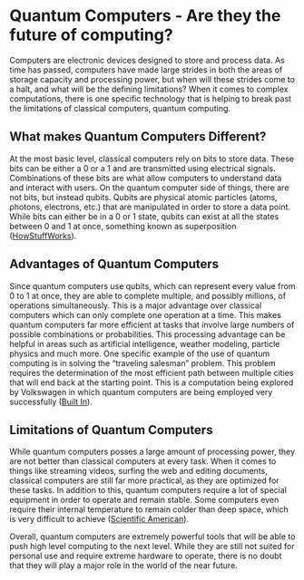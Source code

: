 # Quantum Computers - Are they the future of computing?
Computers are electronic devices designed to store and process data. As time has passed, computers have made large strides in both the areas of storage capacity and processing power, but when will these strides come to a halt, and what will be the defining limitations? When it comes to complex computations, there is one specific technology that is helping to break past the limitations of classical computers, quantum computing.
## What makes Quantum Computers Different?
At the most basic level, classical computers rely on bits to store data. These bits can be either a 0 or a 1 and are transmitted using electrical signals. Combinations of these bits are what allow computers to understand data and interact with users. On the quantum computer side of things, there are not bits, but instead qubits. Qubits are physical atomic particles (atoms, photons, electrons, etc.) that are manipulated in order to store a data point. While bits can either be in a 0 or 1 state, qubits can exist at all the states between 0 and 1 at once, something known as superposition ([HowStuffWorks](https://computer.howstuffworks.com/quantum-computer1.htm)). 
## Advantages of Quantum Computers
Since quantum computers use qubits, which can represent every value from 0 to 1 at once, they are able to complete multiple, and possibly millions, of operations simultaneously. This is a major advantage over classical computers which can only complete one operation at a time. This makes quantum computers far more efficient at tasks that involve large numbers of possible combinations or probabilities. This processing advantage can be helpful in areas such as artificial intelligence, weather modeling, particle physics and much more. One specific example of the use of quantum computing is in solving the “traveling salesman” problem. This problem requires the determination of the most efficient path between multiple cities that will end back at the starting point. This is a computation being explored by Volkswagen in which quantum computers are being employed very successfully ([Built In](https://builtin.com/hardware/quantum-computing-applications)).
## Limitations of Quantum Computers
While quantum computers posses a large amount of processing power, they are not better than classical computers at every task. When it comes to things like streaming videos, surfing the web and editing documents, classical computers are still far more practical, as they are optimized for these tasks. In addition to this, quantum computers require a lot of special equipment in order to operate and remain stable. Some computers even require their internal temperature to remain colder than deep space, which is very difficult to achieve ([Scientific American](https://www.scientificamerican.com/article/how-close-are-we-really-to-building-a-quantum-computer/)).

Overall, quantum computers are extremely powerful tools that will be able to push high level computing to the next level. While they are still not suited for personal use and require extreme hardware to operate, there is no doubt that they will play a major role in the world of the near future.
